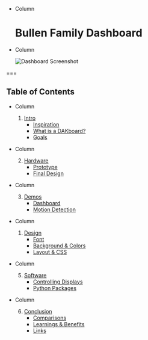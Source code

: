 <!-- .slide: class="columns layout" id="start-title" -->

<style>
    #start-title h1 {
        margin-top: 25%;
    }

    #start-title img {
        border: solid rgba(255, 255, 255, 0.05) 20px;
        max-height: 1000px;
        width: auto;
    }
</style>

<!-- markdownlint-disable first-line-heading heading-start-left -->

- Column

    # Bullen Family Dashboard

- Column

    ![Dashboard Screenshot](slides/screenshot.png)

<!-- markdownlint-enable first-line-heading heading-start-left -->

===
<!-- .slide: class="auto-width columns layout" id="toc" -->
## Table of Contents

<style>
    /* Prevent the lists within each column from centering themselves. */
    #toc > ul > li > ol {
        display: block;
        list-style: none;
        margin: 0;
    }

    /* Give a sense of hierarchy without using bullets and numbering. */
    #toc > ul > li > ol > li {
        text-transform: uppercase;
    }
    #toc > ul > li > ol > li > ul {
        font-size: 67%;
        text-transform: initial;
        list-style: none;
        margin: 0;
    }
    #toc > ul > li > ol > li > ul > li {
        margin: 1em 0;
    }
</style>

<!-- markdownlint-disable ol-prefix -->

- Column

    1. [Intro](#/introduction-introduction)
        - [Inspiration](#/introduction-inspiration)
        - [What is a DAKboard?](#/introduction-dakboard)
        - [Goals](#/introduction-goals)

- Column

    2. [Hardware](#/hardware-hardware)
        - [Prototype](#/hardware-prototype)
        - [Final Design](#/hardware-final-design)

- Column

    3. [Demos](#/demos-demos)
        - [Dashboard](#/demos-dashboard)
        - [Motion Detection](#/demos-motion-detection)

- Column

    1. [Design](#/design-design)
        - [Font](#/design-font)
        - [Background & Colors](#/design-background-and-colors)
        - [Layout & CSS](#/design-layout-and-css)

- Column
  
    5. [Software](#/software-software)
        - [Controlling Displays](#/software-controlling-displays)
        - [Python Packages](#/software-python-packages)

- Column

    6. [Conclusion](#/conclusion-conclusion)
        - [Comparisons](#/conclusion-comparisons)
        - [Learnings & Benefits](#/conclusion-learnings)
        - [Links](#/conclusion-links)

<!-- markdownlint-enable ol-prefix -->
